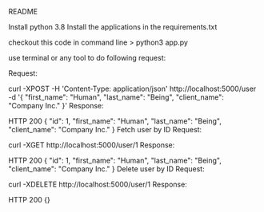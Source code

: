 README

Install python 3.8
Install the applications in the requirements.txt

checkout this code 
in command line > python3 app.py

use terminal or any tool to do following request: 

Request:

curl -XPOST -H 'Content-Type: application/json' http://localhost:5000/user -d '{
  "first_name": "Human",
  "last_name": "Being",
  "client_name": "Company Inc."
}'
Response:

HTTP 200
{
  "id": 1,
  "first_name": "Human",
  "last_name": "Being",
  "client_name": "Company Inc."
}
Fetch user by ID
Request:

curl -XGET http://localhost:5000/user/1
Response:

HTTP 200
{
  "id": 1,
  "first_name": "Human",
  "last_name": "Being",
  "client_name": "Company Inc."
}
Delete user by ID
Request:

curl -XDELETE http://localhost:5000/user/1
Response:

HTTP 200
{}
